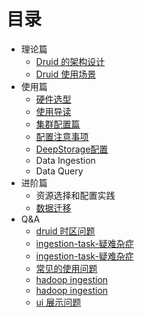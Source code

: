 # 目录

- 理论篇
    - [Druid 的架构设计](doc/design/00-druid-design.md)
    - [Druid 使用场景](doc/tutorials/01-usage-scenario.md)
- 使用篇
    - [硬件选型](doc/config/02-select-hardware.md)
    - [使用导读](doc/tutorials/04-use-tutorials.md)
    - [集群配置篇](doc/tutorials/03-cluster-config.md)
    - [配置注意事项](doc/config/03-config-verify&tuning.md)
    - [DeepStorage配置](doc/config/04-deep-storage-config.md)
    - Data Ingestion
    - Data Query
- 进阶篇
    - 资源选择和配置实践
    - [数据迁移](doc/operations/03-druid-单数据源迁移.md)
- Q&A
    - [druid 时区问题](doc/Q&A/00.time-zone.md)
    - [ingestion-task-疑难杂症](doc/Q&A/01.ingestion-task-疑难杂症.md)
    - [ingestion-task-疑难杂症](doc/Q&A/01.ingestion-task-疑难杂症.md)
    - [常见的使用问题](doc/Q&A/02.some-use-questions.md)
    - [hadoop ingestion](doc/Q&A/03.hadoop-ingestion.md)
    - [hadoop ingestion](doc/Q&A/04.historical-疑难杂症.md)
    - [ui 展示问题](doc/Q&A/05.ui.md)